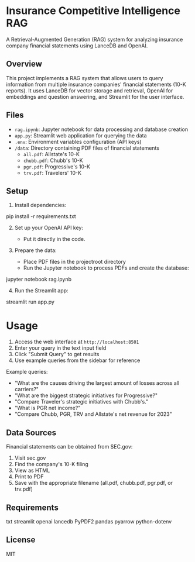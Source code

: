 # Insurance Competitive Intelligence RAG

A Retrieval-Augmented Generation (RAG) system for analyzing insurance company financial statements using LanceDB and OpenAI.

## Overview

This project implements a RAG system that allows users to query information from multiple insurance companies' financial statements (10-K reports). It uses LanceDB for vector storage and retrieval, OpenAI for embeddings and question answering, and Streamlit for the user interface.

## Files

- `rag.ipynb`: Jupyter notebook for data processing and database creation
- `app.py`: Streamlit web application for querying the data
- `.env`: Environment variables configuration (API keys)
- `/data`: Directory containing PDF files of financial statements
  - `all.pdf`: Allstate's 10-K
  - `chubb.pdf`: Chubb's 10-K
  - `pgr.pdf`: Progressive's 10-K
  - `trv.pdf`: Travelers' 10-K

## Setup

1. Install dependencies:

pip install -r requirements.txt

2. Set up your OpenAI API key:
   - Put it directly in the code.

3. Prepare the data:
   - Place PDF files in the projectroot directory
   - Run the Jupyter notebook to process PDFs and create the database:

jupyter notebook rag.ipynb

4. Run the Streamlit app:

streamlit run app.py

# Usage

1. Access the web interface at `http://localhost:8501`
2. Enter your query in the text input field
3. Click "Submit Query" to get results
4. Use example queries from the sidebar for reference

Example queries:
- "What are the causes driving the largest amount of losses across all carriers?"
- "What are the biggest strategic initiatives for Progressive?"
- "Compare Traveler's strategic initiatives with Chubb's."
- "What is PGR net income?"
- "Compare Chubb, PGR, TRV and Allstate's net revenue for 2023"

## Data Sources

Financial statements can be obtained from SEC.gov:
1. Visit sec.gov
2. Find the company's 10-K filing
3. View as HTML
4. Print to PDF
5. Save with the appropriate filename (all.pdf, chubb.pdf, pgr.pdf, or trv.pdf)

## Requirements
txt
streamlit
openai
lancedb
PyPDF2
pandas
pyarrow
python-dotenv

## License

MIT
